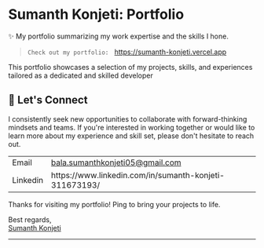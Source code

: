 # Sumanth Konjeti: Portfolio

✨ My portfolio summarizing my work expertise and the skills I hone.

> `Check out my portfolio:` &nbsp; https://sumanth-konjeti.vercel.app

This portfolio showcases a selection of my projects, skills, and experiences tailored as a dedicated and skilled developer

## :speech_balloon: Let's Connect

I consistently seek new opportunities to collaborate with forward-thinking mindsets and teams. If you're interested in working together or would like to learn more about my experience and skill set, please don't hesitate to reach out.

<table>
  <tr><td>Email</td><td><a href="mailto:bala.sumanthkonjeti05@gmail.com">bala.sumanthkonjeti05@gmail.com</a></td></tr>
  <tr><td>Linkedin</td></td><td>https://www.linkedin.com/in/sumanth-konjeti-311673193/</td></tr>
</table> 

Thanks for visiting my portfolio! Ping to bring your projects to life.

Best regards,
<br>
<a href="https://sumanth-konjeti.vercel.app">Sumanth Konjeti</a>

<hr>

